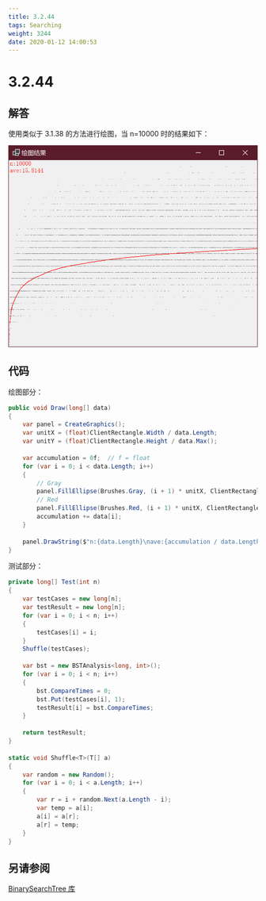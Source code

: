 ```yaml
---
title: 3.2.44
tags: Searching
weight: 3244
date: 2020-01-12 14:00:53
---
```


# 3.2.44


## 解答

使用类似于 3.1.38 的方法进行绘图，当 n=10000 时的结果如下：

![](/resources/3-2-44/1.png)

## 代码

绘图部分：

```csharp
public void Draw(long[] data)
{
    var panel = CreateGraphics();
    var unitX = (float)ClientRectangle.Width / data.Length;
    var unitY = (float)ClientRectangle.Height / data.Max();

    var accumulation = 0f;  // f = float
    for (var i = 0; i < data.Length; i++)
    {
        // Gray
        panel.FillEllipse(Brushes.Gray, (i + 1) * unitX, ClientRectangle.Bottom - data[i] * unitY, 2, 2);
        // Red
        panel.FillEllipse(Brushes.Red, (i + 1) * unitX, ClientRectangle.Bottom - accumulation / (i + 1) * unitY, 2, 2);
        accumulation += data[i];
    }

    panel.DrawString($"n:{data.Length}\nave:{accumulation / data.Length}", SystemFonts.DefaultFont, Brushes.Red, 0, 0);
}
```

测试部分：

```csharp
private long[] Test(int n)
{
    var testCases = new long[n];
    var testResult = new long[n];
    for (var i = 0; i < n; i++)
    {
        testCases[i] = i;
    }
    Shuffle(testCases);

    var bst = new BSTAnalysis<long, int>();
    for (var i = 0; i < n; i++)
    {
        bst.CompareTimes = 0;
        bst.Put(testCases[i], 1);
        testResult[i] = bst.CompareTimes;
    }

    return testResult;
}

static void Shuffle<T>(T[] a)
{
    var random = new Random();
    for (var i = 0; i < a.Length; i++)
    {
        var r = i + random.Next(a.Length - i);
        var temp = a[i];
        a[i] = a[r];
        a[r] = temp;
    }
}
```

## 另请参阅

[BinarySearchTree 库](https://github.com/ikesnowy/Algorithms-4th-Edition-in-Csharp/tree/master/3%20Searching/3.2/BinarySearchTree)
